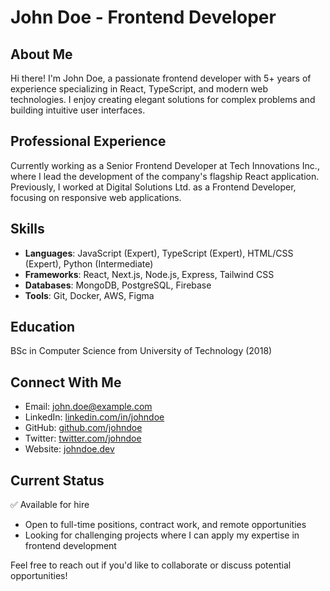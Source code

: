 
# John Doe - Frontend Developer

## About Me

Hi there! I'm John Doe, a passionate frontend developer with 5+ years of experience specializing in React, TypeScript, and modern web technologies. I enjoy creating elegant solutions for complex problems and building intuitive user interfaces.

## Professional Experience

Currently working as a Senior Frontend Developer at Tech Innovations Inc., where I lead the development of the company's flagship React application. Previously, I worked at Digital Solutions Ltd. as a Frontend Developer, focusing on responsive web applications.

## Skills

- **Languages**: JavaScript (Expert), TypeScript (Expert), HTML/CSS (Expert), Python (Intermediate)
- **Frameworks**: React, Next.js, Node.js, Express, Tailwind CSS
- **Databases**: MongoDB, PostgreSQL, Firebase
- **Tools**: Git, Docker, AWS, Figma

## Education

BSc in Computer Science from University of Technology (2018)

## Connect With Me

- Email: john.doe@example.com
- LinkedIn: [linkedin.com/in/johndoe](https://linkedin.com/in/johndoe)
- GitHub: [github.com/johndoe](https://github.com/johndoe)
- Twitter: [twitter.com/johndoe](https://twitter.com/johndoe)
- Website: [johndoe.dev](https://johndoe.dev)

## Current Status

✅ Available for hire
- Open to full-time positions, contract work, and remote opportunities
- Looking for challenging projects where I can apply my expertise in frontend development

Feel free to reach out if you'd like to collaborate or discuss potential opportunities!
